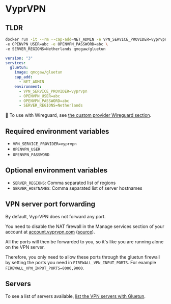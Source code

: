 # VyprVPN

## TLDR

```sh
docker run -it --rm --cap-add=NET_ADMIN -e VPN_SERVICE_PROVIDER=vyprvpn \
-e OPENVPN_USER=abc -e OPENVPN_PASSWORD=abc \
-e SERVER_REGIONS=Netherlands qmcgaw/gluetun
```

```yml
version: "3"
services:
  gluetun:
    image: qmcgaw/gluetun
    cap_add:
      - NET_ADMIN
    environment:
      - VPN_SERVICE_PROVIDER=vyprvpn
      - OPENVPN_USER=abc
      - OPENVPN_PASSWORD=abc
      - SERVER_REGIONS=Netherlands
```

💁 To use with Wireguard, see [the custom provider Wireguard section](custom.md#wireguard).

## Required environment variables

- `VPN_SERVICE_PROVIDER=vyprvpn`
- `OPENVPN_USER`
- `OPENVPN_PASSWORD`

## Optional environment variables

- `SERVER_REGIONS`: Comma separated list of regions
- `SERVER_HOSTNAMES`: Comma separated list of server hostnames

## VPN server port forwarding

By default, VyprVPN does not forward any port.

You need to disable the NAT firewall in the Manage services section of your account at [account.vyprvpn.com](https://account.vyprvpn.com/) ([source](https://support.vyprvpn.com/hc/en-us/articles/360039668472-Does-VyprVPN-support-Port-Forwarding-)).

All the ports will then be forwarded to you, so it's like you are running alone on the VPN server.

Therefore, you only need to allow these ports through the gluetun firewall by setting the ports you need in `FIREWALL_VPN_INPUT_PORTS`.
For example `FIREWALL_VPN_INPUT_PORTS=8000,9000`.

## Servers

To see a list of servers available, [list the VPN servers with Gluetun](../servers.md#list-of-vpn-servers).
